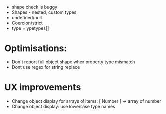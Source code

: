 - shape check is buggy
- Shapes - nested, custom types
- undefined/null
- Coercion/strict
- type = ypetypes[]


# Optimisations:
- Don't report full object shape when property type mismatch
- Dont use regex for string replace

# UX improvements
- Change object display for arrays of items: [ Number ] -> array of number
- Change object display: use lowercase type names